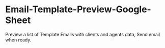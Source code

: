 # Email-Template-Preview-Google-Sheet
Preview a list of Template Emails with clients and agents data, Send email when ready. 
